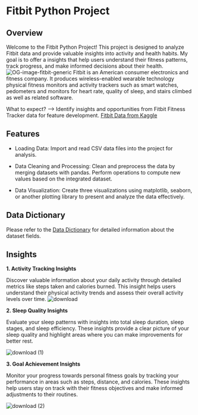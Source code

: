 # Fitbit Python Project

## Overview
Welcome to the Fitbit Python Project! This project is designed to analyze Fitbit data and provide valuable insights into activity and health habits. My goal is to offer a insights that help users understand their fitness patterns, track progress, and make informed decisions about their health. 
![OG-image-fitbit-generic](https://github.com/user-attachments/assets/9c424fc1-1456-4bf0-82d9-8e1f91707fb0)
Fitbit is an American consumer electronics and fitness company. It produces wireless-enabled wearable technology physical fitness monitors and activity trackers such as smart watches, pedometers and monitors for heart rate, quality of sleep, and stairs climbed as well as related software.

What to expect? --> Identify insights and opportunities from Fitbit Fitness Tracker data for feature development. [Fitbit Data from Kaggle](https://www.kaggle.com/datasets/arashnic/fitbit?source=post_page-----c18835475563--------------------------------)

## Features
* Loading Data: Import and read CSV data files into the project for analysis.

* Data Cleaning and Processing: Clean and preprocess the data by merging datasets with pandas. Perform operations to compute new values based on the integrated dataset.
 
* Data Visualization: Create three visualizations using matplotlib, seaborn, or another plotting library to present and analyze the data effectively.

## Data Dictionary

Please refer to the [Data Dictionary](Data_Dictionary) for detailed information about the dataset fields.

## Insights

**1. Activity Tracking Insights**

Discover valuable information about your daily activity through detailed metrics like steps taken and calories burned. This insight helps users understand their physical activity trends and assess their overall activity levels over time.
![download](https://github.com/user-attachments/assets/fc11b0fa-7fe9-4521-a747-0de1cb2f8abc)

**2. Sleep Quality Insights**

Evaluate your sleep patterns with insights into total sleep duration, sleep stages, and sleep efficiency. These insights provide a clear picture of your sleep quality and highlight areas where you can make improvements for better rest.

![download (1)](https://github.com/user-attachments/assets/f107972a-e72a-472d-9627-b5c562818f9b)

**3. Goal Achievement Insights**

Monitor your progress towards personal fitness goals by tracking your performance in areas such as steps, distance, and calories. These insights help users stay on track with their fitness objectives and make informed adjustments to their routines.

![download (2)](https://github.com/user-attachments/assets/9553e06b-85e2-48c7-96e9-351de5da6232)
